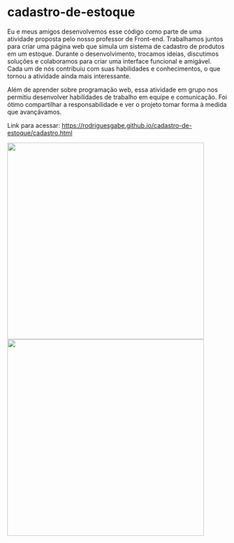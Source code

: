 # cadastro-de-estoque
Eu e meus amigos desenvolvemos esse código como parte de uma atividade proposta pelo nosso professor de Front-end. Trabalhamos juntos para criar uma página web que simula um sistema de cadastro de produtos em um estoque. Durante o desenvolvimento, trocamos ideias, discutimos soluções e colaboramos para criar uma interface funcional e amigável. Cada um de nós contribuiu com suas habilidades e conhecimentos, o que tornou a atividade ainda mais interessante.

Além de aprender sobre programação web, essa atividade em grupo nos permitiu desenvolver habilidades de trabalho em equipe e comunicação. Foi ótimo compartilhar a responsabilidade e ver o projeto tomar forma à medida que avançávamos.

Link para acessar: https://rodriguesgabe.github.io/cadastro-de-estoque/cadastro.html

<div allign="center">
<img src="https://user-images.githubusercontent.com/105085377/203150269-1ec2e539-3d83-450a-89ec-654e43665bb4.png" width="450px">
<img src="https://user-images.githubusercontent.com/105085377/203150340-e63f200e-8445-4615-924a-42828802ab3a.png" width="450px"> 

</div>
